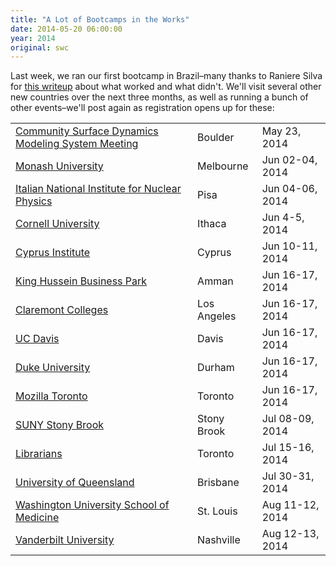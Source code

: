 ```yaml
---
title: "A Lot of Bootcamps in the Works"
date: 2014-05-20 06:00:00
year: 2014
original: swc
---
```

<p>
  Last week,
  we ran our first bootcamp in Brazil–many thanks to Raniere Silva
  for <a href="http://blog.rgaiacs.com/2014/05/14/furg.html">this writeup</a>
  about what worked and what didn't.
  We'll visit several other new countries over the next three months,
  as well as running a bunch of other events–we'll post again
  as registration opens up for these:
</p>
<table class="table table-striped bootcamps">
<tr>
  <td class="link"><a href="http://geocarpentry.github.io/2014-05-23-csdms/">Community Surface Dynamics Modeling System Meeting</a></td>
  <td>Boulder</td>
  <td class="date">May 23, 2014</td>
</tr>
<tr>
  <td class="link"><a href="http://badger-d.github.io/2014-06-02-monash/">Monash University</a></td>
  <td>Melbourne</td>
  <td class="date">Jun 02-04, 2014</td>
</tr>
<tr>
  <td class="link"><a href="http://apawlik.github.io/2014-06-03-cern/">Italian National Institute for Nuclear Physics</a></td>
  <td>Pisa</td>
  <td class="date">Jun 04-06, 2014</td>
</tr>
<tr>
  <td class="link"><a href="http://gdevenyi.github.io/2014-06-04-cornell/">Cornell University</a></td>
  <td>Ithaca</td>
  <td class="date">Jun 4-5, 2014</td>
</tr>
<tr>
  <td class="link"><a href="http://luispedro.github.io/2014-06-10-cyi/">Cyprus Institute</a></td>
  <td>Cyprus</td>
  <td class="date">Jun 10-11, 2014</td>
</tr>
<tr>
  <td class="link"><a href="http://luispedro.github.io/2014-06-15-khbp/">King Hussein Business Park</a></td>
  <td>Amman</td>
  <td class="date">Jun 16-17, 2014</td>
</tr>
<tr>
  <td class="link"><a href="http://ptone.github.io/2014-06-16-claremont/">Claremont Colleges</a></td>
  <td>Los Angeles</td>
  <td class="date">Jun 16-17, 2014</td>
</tr>
<tr>
  <td class="link"><a href="http://BernhardKonrad.github.io/2014-06-16-davis/">UC Davis</a></td>
  <td>Davis</td>
  <td class="date">Jun 16-17, 2014</td>
</tr>
<tr>
  <td class="link"><a href="http://cliburn.github.io/2014-06-16-duke/">Duke University</a></td>
  <td>Durham</td>
  <td class="date">Jun 16-17, 2014</td>
</tr>
<tr>
  <td class="link"><a href="http://swcarpentry.github.io/2014-06-16-toronto/">Mozilla Toronto</a></td>
  <td>Toronto</td>
  <td class="date">Jun 16-17, 2014</td>
</tr>
<tr>
  <td class="link"><a href="http://guyrt.github.io/2014-07-08-stonybrook/">SUNY Stony Brook</a></td>
  <td>Stony Brook</td>
  <td class="date">Jul 08-09, 2014</td>
</tr>
<tr>
  <td class="link"><a href="http://swcarpentry.github.io/2014-07-15-toronto/">Librarians</a></td>
  <td>Toronto</td>
  <td class="date">Jul 15-16, 2014</td>
</tr>
<tr>
  <td class="link"><a href="http://philippbayer.github.io/2014-07-30-pyconaus/">University of Queensland</a></td>
  <td>Brisbane</td>
  <td class="date">Jul 30-31, 2014</td>
</tr>
<tr>
  <td class="link"><a href="http://mollygibson.github.io/2014-08-11-wustl/">Washington University School of Medicine</a></td>
  <td>St. Louis</td>
  <td class="date">Aug 11-12, 2014</td>
</tr>
<tr>
  <td class="link"><a href="http://vu-bc.github.io/2014-08-12-vu/">Vanderbilt University</a></td>
  <td>Nashville</td>
  <td class="date">Aug 12-13, 2014</td>
</tr>
</table>
